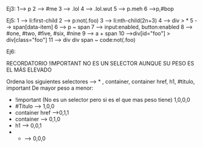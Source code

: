 Ej3:
1--> p
2 --> #me
3 --> .lol
4 --> .lol.wut
5 --> p.meh
6 -->p,#bop


Ej5:
1 --> li:first-child
2 --> p:not(.foo)
3 --> li:nth-child(2n+3)
4 --> div > *
5 --> span[data-item]
6 --> p ~ span
7 --> input:enabled, button:enabled 
8 --> #one, #two, #five, #six, #nine
9 --> a + span
10 -->div[id="foo"] > div[class="foo"]
11 --> div div span ~ code:not(.foo)

Ej6:

RECORDATORIO !IMPORTANT NO ES UN SELECTOR AUNQUE SU PESO ES EL MÁS ELEVADO

Ordena los siguientes selectores --> * , container, container href, h1, #titulo, important
De mayor peso a menor:
- !important (No es un selector pero si es el que mas peso tiene) 1,0,0,0
- #Titulo --> 1,0,0
- container href -->0,1,1
- container --> 0,1,0
- h1 --> 0,0,1
- * --> 0,0,0
